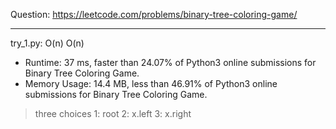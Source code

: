 Question: https://leetcode.com/problems/binary-tree-coloring-game/

---

try_1.py: O(n) O(n)

* Runtime: 37 ms, faster than 24.07% of Python3 online submissions for Binary Tree Coloring Game.
* Memory Usage: 14.4 MB, less than 46.91% of Python3 online submissions for Binary Tree Coloring Game.

> three choices
> 1: root
> 2: x.left
> 3: x.right

